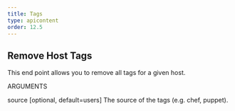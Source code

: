 ```yaml
---
title: Tags
type: apicontent
order: 12.5
---
```


## Remove Host Tags
This end point allows you to remove all tags for a given host.

ARGUMENTS

source [optional, default=users]
The source of the tags (e.g. chef, puppet).
